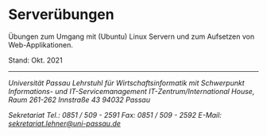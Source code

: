 # Serverübungen

Übungen zum Umgang mit (Ubuntu) Linux Servern und zum Aufsetzen von Web-Applikationen.







Stand: Okt. 2021

------

*Universität Passau*
*Lehrstuhl für Wirtschaftsinformatik mit Schwerpunkt Informations- und IT-Servicemanagement*
*IT-Zentrum/International House, Raum 261-262*
*Innstraße 43*
*94032 Passau*

*Sekretariat*
*Tel.: 0851 / 509 - 2591*
*Fax: 0851 / 509 - 2592*
*E-Mail: sekretariat.lehner@uni-passau.de*